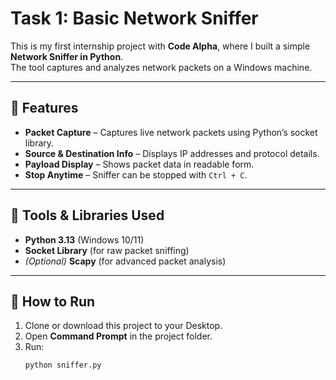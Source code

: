 # Task 1: Basic Network Sniffer  

This is my first internship project with **Code Alpha**, where I built a simple **Network Sniffer in Python**.  
The tool captures and analyzes network packets on a Windows machine.  

---

## 🔹 Features
- **Packet Capture** – Captures live network packets using Python’s socket library.  
- **Source & Destination Info** – Displays IP addresses and protocol details.  
- **Payload Display** – Shows packet data in readable form.  
- **Stop Anytime** – Sniffer can be stopped with `Ctrl + C`.  

---

## 🔹 Tools & Libraries Used
- **Python 3.13** (Windows 10/11)  
- **Socket Library** (for raw packet sniffing)  
- *(Optional)* **Scapy** (for advanced packet analysis)  

---

## 🔹 How to Run
1. Clone or download this project to your Desktop.  
2. Open **Command Prompt** in the project folder.  
3. Run:  
   ```bash
   python sniffer.py


